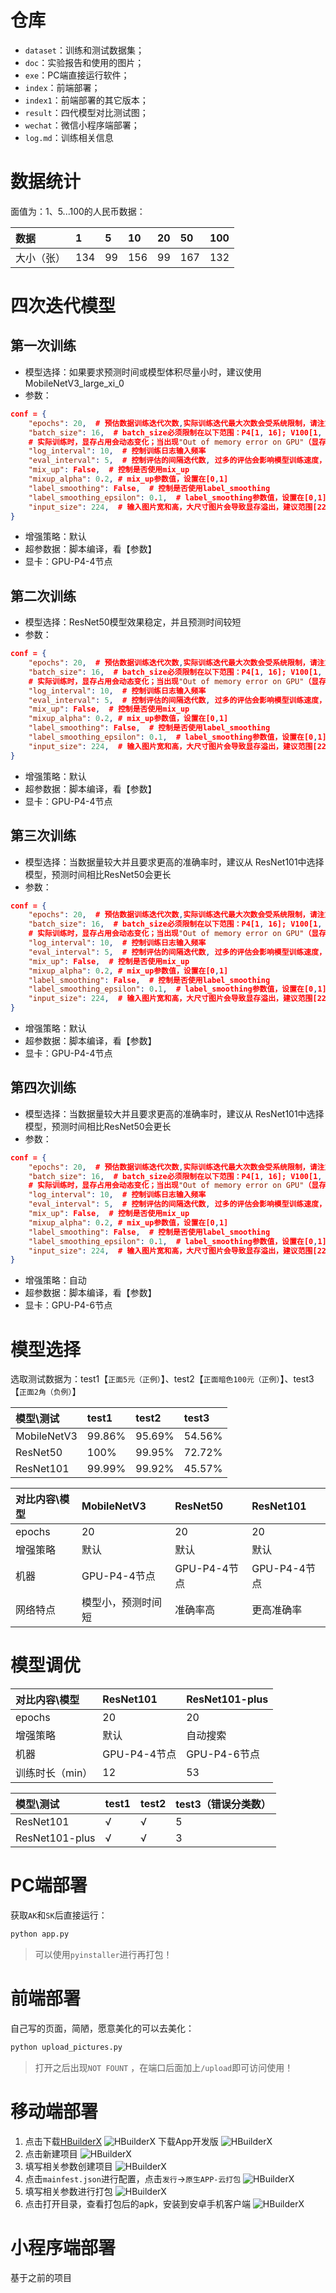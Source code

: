 # 仓库

- `dataset`：训练和测试数据集；
- `doc`：实验报告和使用的图片；
- `exe`：PC端直接运行软件；
- `index`：前端部署；
- `index1`：前端部署的其它版本；
- `result`：四代模型对比测试图；
- `wechat`：微信小程序端部署；
- `log.md`：训练相关信息

# 数据统计

面值为：1、5...100的人民币数据：

|数据|1|5|10|20|50|100|
|:-|:-|:-|:-|:-|:-|:-|
|大小（张）|134|99|156|99|167|132|

# 四次迭代模型

## 第一次训练

- 模型选择：如果要求预测时间或模型体积尽量小时，建议使用 MobileNetV3_large_xi_0
- 参数：
```json
conf = {
    "epochs": 20,  # 预估数据训练迭代次数,实际训练迭代最大次数会受系统限制，请注意日志输出
    "batch_size": 16,  # batch_size必须限制在以下范围：P4[1, 16]; V100[1, 32]; P40[1, 32];
    # 实际训练时，显存占用会动态变化；当出现"Out of memory error on GPU"（显存不足）错误时，请适当减少batch_size
    "log_interval": 10,  # 控制训练日志输入频率
    "eval_interval": 5,  # 控制评估的间隔迭代数, 过多的评估会影响模型训练速度，过少的评估会影响最优指标模型的挑选。
    "mix_up": False,  # 控制是否使用mix_up
    "mixup_alpha": 0.2, # mix_up参数值，设置在[0,1]
    "label_smoothing": False,  # 控制是否使用label_smoothing
    "label_smoothing_epsilon": 0.1,  # label_smoothing参数值，设置在[0,1]
    "input_size": 224,  # 输入图片宽和高，大尺寸图片会导致显存溢出，建议范围[224,448]
}
```
- 增强策略：默认
- 超参数据：脚本编译，看【参数】
- 显卡：GPU-P4-4节点

## 第二次训练

- 模型选择：ResNet50模型效果稳定，并且预测时间较短
- 参数：
```json
conf = {
    "epochs": 20,  # 预估数据训练迭代次数,实际训练迭代最大次数会受系统限制，请注意日志输出
    "batch_size": 16,  # batch_size必须限制在以下范围：P4[1, 16]; V100[1, 32]; P40[1, 32];
    # 实际训练时，显存占用会动态变化；当出现"Out of memory error on GPU"（显存不足）错误时，请适当减少batch_size
    "log_interval": 10,  # 控制训练日志输入频率
    "eval_interval": 5,  # 控制评估的间隔迭代数, 过多的评估会影响模型训练速度，过少的评估会影响最优指标模型的挑选。
    "mix_up": False,  # 控制是否使用mix_up
    "mixup_alpha": 0.2, # mix_up参数值，设置在[0,1]
    "label_smoothing": False,  # 控制是否使用label_smoothing
    "label_smoothing_epsilon": 0.1,  # label_smoothing参数值，设置在[0,1]
    "input_size": 224,  # 输入图片宽和高，大尺寸图片会导致显存溢出，建议范围[224,448]
}
```
- 增强策略：默认
- 超参数据：脚本编译，看【参数】
- 显卡：GPU-P4-4节点

## 第三次训练

- 模型选择：当数据量较大并且要求更高的准确率时，建议从 ResNet101中选择模型，预测时间相比ResNet50会更长
- 参数：
```json
conf = {
    "epochs": 20,  # 预估数据训练迭代次数,实际训练迭代最大次数会受系统限制，请注意日志输出
    "batch_size": 16,  # batch_size必须限制在以下范围：P4[1, 16]; V100[1, 32]; P40[1, 32];
    # 实际训练时，显存占用会动态变化；当出现"Out of memory error on GPU"（显存不足）错误时，请适当减少batch_size
    "log_interval": 10,  # 控制训练日志输入频率
    "eval_interval": 5,  # 控制评估的间隔迭代数, 过多的评估会影响模型训练速度，过少的评估会影响最优指标模型的挑选。
    "mix_up": False,  # 控制是否使用mix_up
    "mixup_alpha": 0.2, # mix_up参数值，设置在[0,1]
    "label_smoothing": False,  # 控制是否使用label_smoothing
    "label_smoothing_epsilon": 0.1,  # label_smoothing参数值，设置在[0,1]
    "input_size": 224,  # 输入图片宽和高，大尺寸图片会导致显存溢出，建议范围[224,448]
}
```
- 增强策略：默认
- 超参数据：脚本编译，看【参数】
- 显卡：GPU-P4-4节点

## 第四次训练

- 模型选择：当数据量较大并且要求更高的准确率时，建议从 ResNet101中选择模型，预测时间相比ResNet50会更长
- 参数：
```json
conf = {
    "epochs": 20,  # 预估数据训练迭代次数,实际训练迭代最大次数会受系统限制，请注意日志输出
    "batch_size": 16,  # batch_size必须限制在以下范围：P4[1, 16]; V100[1, 32]; P40[1, 32];
    # 实际训练时，显存占用会动态变化；当出现"Out of memory error on GPU"（显存不足）错误时，请适当减少batch_size
    "log_interval": 10,  # 控制训练日志输入频率
    "eval_interval": 5,  # 控制评估的间隔迭代数, 过多的评估会影响模型训练速度，过少的评估会影响最优指标模型的挑选。
    "mix_up": False,  # 控制是否使用mix_up
    "mixup_alpha": 0.2, # mix_up参数值，设置在[0,1]
    "label_smoothing": False,  # 控制是否使用label_smoothing
    "label_smoothing_epsilon": 0.1,  # label_smoothing参数值，设置在[0,1]
    "input_size": 224,  # 输入图片宽和高，大尺寸图片会导致显存溢出，建议范围[224,448]
}
```
- 增强策略：自动
- 超参数据：脚本编译，看【参数】
- 显卡：GPU-P4-6节点

# 模型选择

选取测试数据为：test1【`正面5元（正例）`】、test2【`正面暗色100元（正例）`】、test3【`正面2角（负例）`】

|模型\测试|test1|test2|test3|
|:-|:-|:-|:-|
|MobileNetV3|99.86%|95.69%|54.56%|
|ResNet50|100%|99.95%|72.72%|
|ResNet101|99.99%|99.92%|45.57%|

|对比内容\模型|MobileNetV3|ResNet50|ResNet101|
|:-|:-|:-|:-|
|epochs|20|20|20|
|增强策略|默认|默认|默认|
|机器|GPU-P4-4节点|GPU-P4-4节点|GPU-P4-4节点|
|网络特点|模型小，预测时间短|准确率高|更高准确率|

# 模型调优

|对比内容\模型|ResNet101|ResNet101-plus|
|:-|:-|:-|
|epochs|20|20|
|增强策略|默认|自动搜索|
|机器|GPU-P4-4节点|GPU-P4-6节点|
|训练时长（min）|12|53|


|模型\测试|test1|test2|test3（错误分类数）|
|:-|:-|:-|:-|
|ResNet101|√|√|5|
|ResNet101-plus|√|√|3|

# PC端部署

获取`AK`和`SK`后直接运行：
```python
python app.py
```

> 可以使用`pyinstaller`进行再打包！

# 前端部署

自己写的页面，简陋，愿意美化的可以去美化：
```python
python upload_pictures.py
```

> 打开之后出现`NOT FOUNT` ，在端口后面加上`/upload`即可访问使用！

# 移动端部署

1. 点击下载[HBuilderX](https://www.dcloud.io/hbuilderx.html)
![HBuilderX](./img/hbuilderx.png)
下载App开发版
![HBuilderX](./img/hbuilderx1.png)
2. 点击新建项目
![HBuilderX](./img/hbuilderx2.png)
3. 填写相关参数创建项目
![HBuilderX](./img/hbuilderx3.png)
4. 点击`mainfest.json`进行配置，点击`发行`->`原生APP-云打包`
![HBuilderX](./img/hbuilderx4.png)
5. 填写相关参数进行打包
![HBuilderX](./img/hbuilderx5.png)
6. 点击打开目录，查看打包后的apk，安装到安卓手机客户端
![HBuilderX](./img/hbuilderx6.png)

# 小程序端部署

基于之前的项目






